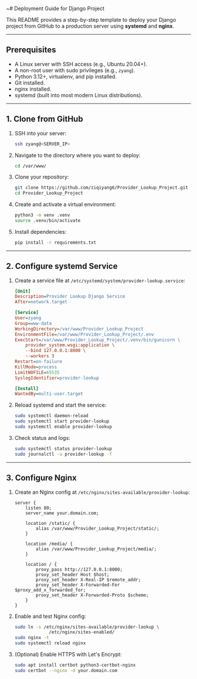 ~# Deployment Guide for Django Project

This README provides a step-by-step template to deploy your Django project from GitHub to a production server using **systemd** and **nginx**.

---

## Prerequisites

* A Linux server with SSH access (e.g., Ubuntu 20.04+).
* A non-root user with sudo privileges (e.g., `zyang`).
* Python 3.12+, virtualenv, and pip installed.
* Git installed.
* nginx installed.
* systemd (built into most modern Linux distributions).

---

## 1. Clone from GitHub

1. SSH into your server:

   ```bash
   ssh zyang@<SERVER_IP>
   ```
2. Navigate to the directory where you want to deploy:

   ```bash
   cd /var/www/
   ```
3. Clone your repository:

   ```bash
   git clone https://github.com/ziqiyang6/Provider_Lookup_Project.git
   cd Provider_Lookup_Project
   ```
4. Create and activate a virtual environment:

   ```bash
   python3 -m venv .venv
   source .venv/bin/activate
   ```
5. Install dependencies:

   ```bash
   pip install -r requirements.txt
   ```

---

## 2. Configure systemd Service

1. Create a service file at `/etc/systemd/system/provider-lookup.service`:

   ```ini
   [Unit]
   Description=Provider Lookup Django Service
   After=network.target

   [Service]
   User=zyang
   Group=www-data
   WorkingDirectory=/var/www/Provider_Lookup_Project
   EnvironmentFile=/var/www/Provider_Lookup_Project/.env
   ExecStart=/var/www/Provider_Lookup_Project/.venv/bin/gunicorn \
       provider_system.wsgi:application \
       --bind 127.0.0.1:8000 \
       --workers 3
   Restart=on-failure
   KillMode=process
   LimitNOFILE=65535
   SyslogIdentifier=provider-lookup

   [Install]
   WantedBy=multi-user.target
   ```
2. Reload systemd and start the service:

   ```bash
   sudo systemctl daemon-reload
   sudo systemctl start provider-lookup
   sudo systemctl enable provider-lookup
   ```
3. Check status and logs:

   ```bash
   sudo systemctl status provider-lookup
   sudo journalctl -u provider-lookup -f
   ```

---

## 3. Configure Nginx

1. Create an Nginx config at `/etc/nginx/sites-available/provider-lookup`:

   ```nginx
   server {
       listen 80;
       server_name your.domain.com;

       location /static/ {
           alias /var/www/Provider_Lookup_Project/static/;
       }

       location /media/ {
           alias /var/www/Provider_Lookup_Project/media/;
       }

       location / {
           proxy_pass http://127.0.0.1:8000;
           proxy_set_header Host $host;
           proxy_set_header X-Real-IP $remote_addr;
           proxy_set_header X-Forwarded-For $proxy_add_x_forwarded_for;
           proxy_set_header X-Forwarded-Proto $scheme;
       }
   }
   ```
2. Enable and test Nginx config:

   ```bash
   sudo ln -s /etc/nginx/sites-available/provider-lookup \
                /etc/nginx/sites-enabled/
   sudo nginx -t
   sudo systemctl reload nginx
   ```
3. (Optional) Enable HTTPS with Let's Encrypt:

   ```bash
   sudo apt install certbot python3-certbot-nginx
   sudo certbot --nginx -d your.domain.com
   ```


